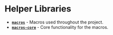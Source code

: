 # Helper Libraries

- [**`macros`**](./macros/) - Macros used throughout the project.
- [**`macros-core`**](./macros-core/) - Core functionality for the macros.
